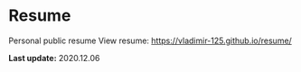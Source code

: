 # Resume
Personal public resume
View resume: https://vladimir-125.github.io/resume/

__Last update:__ 2020.12.06
